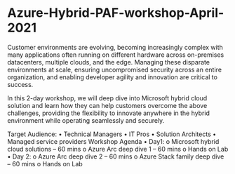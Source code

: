 # Azure-Hybrid-PAF-workshop-April-2021


Customer environments are evolving, becoming increasingly complex with many applications often running on different hardware across on-premises datacenters, multiple clouds, and the edge. Managing these disparate environments at scale, ensuring uncompromised security across an entire organization, and enabling developer agility and innovation are critical to success. 

In this 2-day workshop, we will deep dive into Microsoft hybrid cloud solution and learn how they can help customers overcome the above challenges, providing the flexibility to innovate anywhere in the hybrid environment while operating seamlessly and securely.

Target Audience:
•	Technical Managers
•	IT Pros
•	Solution Architects
•	Managed service providers
Workshop Agenda
•	Day1: 
o	Microsoft hybrid cloud solutions – 60 mins 
o	Azure Arc deep dive 1 – 60 mins
o	Hands on Lab 
•	Day 2: 
o	Azure Arc deep dive 2 – 60 mins
o	Azure Stack family deep dive – 60 mins 
o	Hands on Lab 



